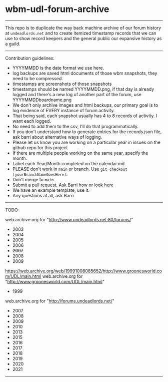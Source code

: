 # wbm-udl-forum-archive

---

This repo is to duplicate the way back machine archive of our forum history at `undeadlords.net` and to create itemized timestamp records that we can use to show record keepers and the general public our expansive history as a guild.

---

Contribution guidelines:

- YYYYMMDD is the date format we use here.
- log backups are saved html documents of those wbm snapshots, they need to be compressed.
- timestamps are screenshots of those snapshots
- timestamps should be named YYYYMMDD.png, if that day is already logged and there's a new log of another part of the forum, use YYYYMMDDboardname.png
- We don't only archive images and html backups, our primary goal is to log evidence of EVERY instance of forum activity.
- That being said, each snapshot usually has 4 to 8 records of activity. I want each logged. 
- No need to add them to the csv, I'll do that programmatically.  
- If you don't understand how to generate entries for the records.json file, ask barri about alternative ways of logging.  
- Please let us know you are working on a particular year in issues on the github repo for this project
- If there are multiple people working on the same year, specify the month.  
- Label each Year/Month completed on the calendar.md
- PLEASE don't work in `main` or branch. Use `git checkout [yourBranchNameGoesHere]`. 
- Don't merge to `main`.
- Submit a pull request. Ask Barri how or [look here](https://docs.github.com/en/github/collaborating-with-issues-and-pull-requests/creating-a-pull-request)
- We have an example template, use it.
- Any questions at all, ask Barri

---

TODO:

web.archive.org for "http://www.undeadlords.net:80/forums/"

- 2003
- 2004
- 2005
- 2006
- ~~2007~~
- 2008
- 2009

https://web.archive.org/web/19991008085652/http://www.groonesworld.com/UDL/main.html
web.archive.org for "http://www.groonesworld.com/UDL/main.html"

- 1999

web.archive.org for "http://forums.undeadlords.net/"

- 2007
- 2008
- 2009
- 2010
- 2013
- 2015
- 2016
- 2017
- 2018
- 2019
- 2020
- 2021

---


